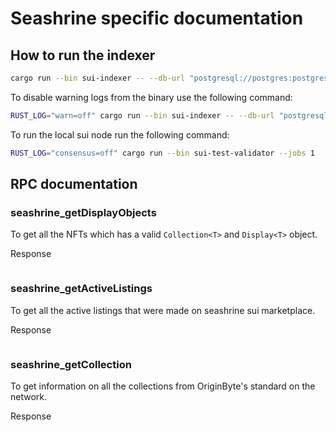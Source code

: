 # Seashrine specific documentation

## How to run the indexer

```bash
cargo run --bin sui-indexer -- --db-url "postgresql://postgres:postgres@localhost:5432/sui_indexer" --rpc-client-url "http://127.0.0.1:9000" --rpc-server-worker --fullnode-sync-worker --rpc-server-port 8000
```

To disable warning logs from the binary use the following command:

```bash
RUST_LOG="warn=off" cargo run --bin sui-indexer -- --db-url "postgresql://postgres:postgres@localhost:5432/sui_indexer" --rpc-client-url "http://127.0.0.1:9000" --rpc-server-worker --fullnode-sync-worker --rpc-server-port 8000
```

To run the local sui node run the following command:

```bash
RUST_LOG="consensus=off" cargo run --bin sui-test-validator --jobs 1
```

## RPC documentation

### seashrine_getDisplayObjects

To get all the NFTs which has a valid `Collection<T>` and `Display<T>` object.

Response

```json

```

### seashrine_getActiveListings

To get all the active listings that were made on seashrine sui marketplace.

Response

```json

```

### seashrine_getCollection

To get information on all the collections from OriginByte's standard on the network.

Response

```json

```
